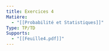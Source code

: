 ```yaml
---
title: Exercices 4
Matière:
  - "[[Probabilité et Statistiques]]"
Type: TP/TD
Supports:
  - "[[Feuille4.pdf]]"
---
```

